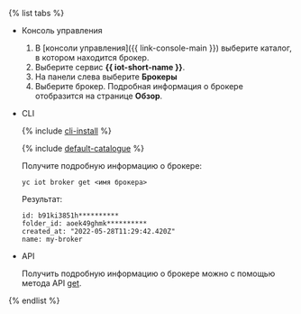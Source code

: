 {% list tabs %}

- Консоль управления

   1. В [консоли управления]({{ link-console-main }}) выберите каталог, в котором находится брокер.
   1. Выберите сервис **{{ iot-short-name }}**.
   1. На панели слева выберите **Брокеры**
   1. Выберите брокер. Подробная информация о брокере отобразится на странице **Обзор**.

- CLI

  {% include [cli-install](../cli-install.md) %}

  {% include [default-catalogue](../default-catalogue.md) %}

  Получите подробную информацию о брокере:

  ```
  yc iot broker get <имя брокера>
  ```

  Результат:

  ```
  id: b91ki3851h**********
  folder_id: aoek49ghmk**********
  created_at: "2022-05-28T11:29:42.420Z"
  name: my-broker
  ```

- API

  Получить подробную информацию о брокере можно с помощью метода API [get](../../iot-core/broker/api-ref/Broker/get.md).

{% endlist %}
